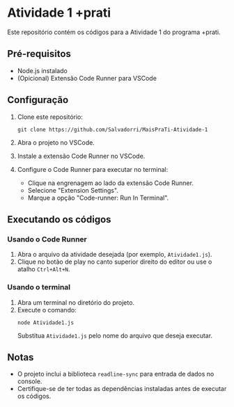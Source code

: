# Atividade 1 +prati

Este repositório contém os códigos para a Atividade 1 do programa +prati.

## Pré-requisitos

- Node.js instalado
- (Opicional) Extensão Code Runner para VSCode

## Configuração

1. Clone este repositório:
   ```
   git clone https://github.com/Salvadorri/MaisPraTi-Atividade-1
   ```

2. Abra o projeto no VSCode.

3. Instale a extensão Code Runner no VSCode.

4. Configure o Code Runner para executar no terminal:
   - Clique na engrenagem ao lado da extensão Code Runner.
   - Selecione "Extension Settings".
   - Marque a opção "Code-runner: Run In Terminal".

## Executando os códigos

### Usando o Code Runner

1. Abra o arquivo da atividade desejada (por exemplo, `Atividade1.js`).
2. Clique no botão de play no canto superior direito do editor ou use o atalho `Ctrl+Alt+N`.

### Usando o terminal

1. Abra um terminal no diretório do projeto.
2. Execute o comando:
   ```
   node Atividade1.js
   ```
   Substitua `Atividade1.js` pelo nome do arquivo que deseja executar.

## Notas

- O projeto inclui a biblioteca `readline-sync` para entrada de dados no console.
- Certifique-se de ter todas as dependências instaladas antes de executar os códigos.
